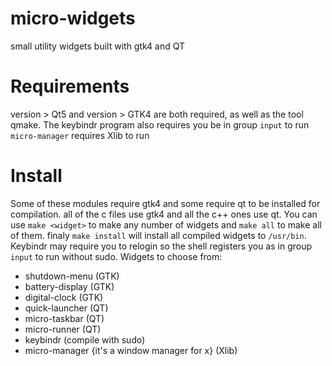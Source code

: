 
# micro-widgets

small utility widgets built with gtk4 and QT

# Requirements

version > Qt5 and version > GTK4 are both required, as well as the tool qmake.
The keybindr program also requires you be in group `input` to run
`micro-manager` requires Xlib to run

# Install

Some of these modules require gtk4 and some require qt to be installed for compilation.
all of the c files use gtk4 and all the c++ ones use qt.
You can use `make <widget>` to make any number of widgets and `make all` to make all of them. finaly `make install` will install all compiled widgets to `/usr/bin`. Keybindr may require you to relogin so the shell registers you as in group `input` to run without sudo.
Widgets to choose from:
- shutdown-menu (GTK)
- battery-display (GTK)
- digital-clock (GTK)
- quick-launcher (QT)
- micro-taskbar (QT)
- micro-runner (QT)
- keybindr (compile with sudo)
- micro-manager {it's a window manager for x} (Xlib)
